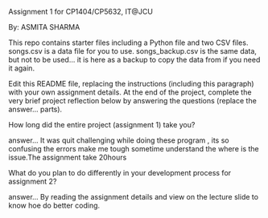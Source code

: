 Assignment 1 for CP1404/CP5632, IT@JCU

By: ASMITA SHARMA

This repo contains starter files including a Python file and two CSV files.
songs.csv is a data file for you to use.
songs_backup.csv is the same data, but not to be used... it is here as a backup to copy the data from if you need it again.

Edit this README file, replacing the instructions (including this paragraph) with your own assignment details.
At the end of the project, complete the very brief project reflection below by answering the questions (replace the answer... parts).

How long did the entire project (assignment 1) take you?

answer... It was quit challenging while doing these program , its so confusing the errors make me tough sometime understand the
where is the issue.The assignment take
20hours

What do you plan to do differently in your development process for assignment 2?

answer... By reading the assignment details and view on the lecture slide to know hoe 
do better coding.